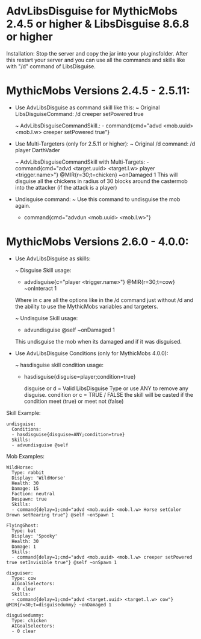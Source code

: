 # AdvLibsDisguise for MythicMobs 2.4.5 or higher & LibsDisguise 8.6.8 or higher

Installation: Stop the server and copy the jar into your pluginsfolder. After this restart your server and you can use all the commands and skills like with "/d" command of LibsDisguise.


# MythicMobs Versions 2.4.5 - 2.5.11:

   * Use AdvLibsDisguise as command skill like this:
     ~ Original LibsDisguiseCommand: /d creeper setPowered true

	 ~ AdvLibsDisguiseCommandSkill.: - command{cmd="advd <mob.uuid> <mob.l.w> creeper setPowered true"}

	 
   * Use Multi-Targeters (only for 2.5.11 or higher):
     ~ Original /d command: /d player DarthVader

	 ~ AdvLibsDisguiseCommandSkill with Multi-Targets: - command{cmd="advd <target.uuid> <target.l.w> player <trigger.name>"} @MIR{r=30;t=chicken} ~onDamaged 1
	   This will disguise all the chickens in radius of 30 blocks around the castermob into the attacker (if the attack is a player)
	   
   * Undisguise command:
     ~ Use this command to undisguise the mob again.
	 - command{cmd="advdun <mob.uuid> <mob.l.w>"}
	   
	   
# MythicMobs Versions 2.6.0 - 4.0.0:

   * Use AdvLibsDisguise as skills:
   
     ~ Disguise Skill usage:
	   - advdisguise{c="player <trigger.name>"} @MIR{r=30;t=cow} ~onInteract 1

	   Where in c are all the options like in the /d command just without /d and the ability to use the MythicMobs variables and targeters.
	   
	 ~ Undisguise Skill usage:
	   - advundisguise @self ~onDamaged 1
	   
	   This undisguise the mob when its damaged and if it was disguised.
	   
	   
   * Use AdvLibsDisguise Conditions (only for MythicMobs 4.0.0):
   
     ~ hasdisguise skill condition usage:
       - hasdisguise{disguise=player;condition=true}
	   
	     disguise or d = Valid LibsDisguise Type or use ANY to remove any disguise.
		 condition or c = TRUE / FALSE the skill will be casted if the condition meet (true) or meet not (false)

		 
Skill Example:
```
undisguise:
  Conditions:
  - hasdisguise{disguise=ANY;condition=true}
  Skills:
  - advundisguise @self
```
	   
Mob Examples:	   
```
WildHorse:
  Type: rabbit
  Display: 'WildHorse'
  Health: 30
  Damage: 15
  Faction: neutral
  Despawn: true
  Skills:
  - command{delay=1;cmd="advd <mob.uuid> <mob.l.w> Horse setColor Brown setRearing true"} @self ~onSpawn 1
  
FlyingGhost:
  Type: bat
  Display: 'Spooky'
  Health: 30
  Damage: 1
  Skills:
  - command{delay=1;cmd="advd <mob.uuid> <mob.l.w> creeper setPowered true setInvisible true"} @self ~onSpawn 1

disguiser:
  Type: cow
  AIGoalSelectors:
  - 0 clear
  Skills:
  - command{delay=1;cmd="advd <target.uuid> <target.l.w> cow"} @MIR{r=30;t=disguisedummy} ~onDamaged 1

disguisedummy:
  Type: chicken
  AIGoalSelectors:
  - 0 clear
```